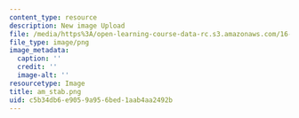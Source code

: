 ```yaml
---
content_type: resource
description: New image Upload
file: /media/https%3A/open-learning-course-data-rc.s3.amazonaws.com/16-90-computational-methods-in-aerospace-engineering-spring-2014/c5b34db6e9059a956bed1aab4aa2492b_am_stab.png
file_type: image/png
image_metadata:
  caption: ''
  credit: ''
  image-alt: ''
resourcetype: Image
title: am_stab.png
uid: c5b34db6-e905-9a95-6bed-1aab4aa2492b
---
```

